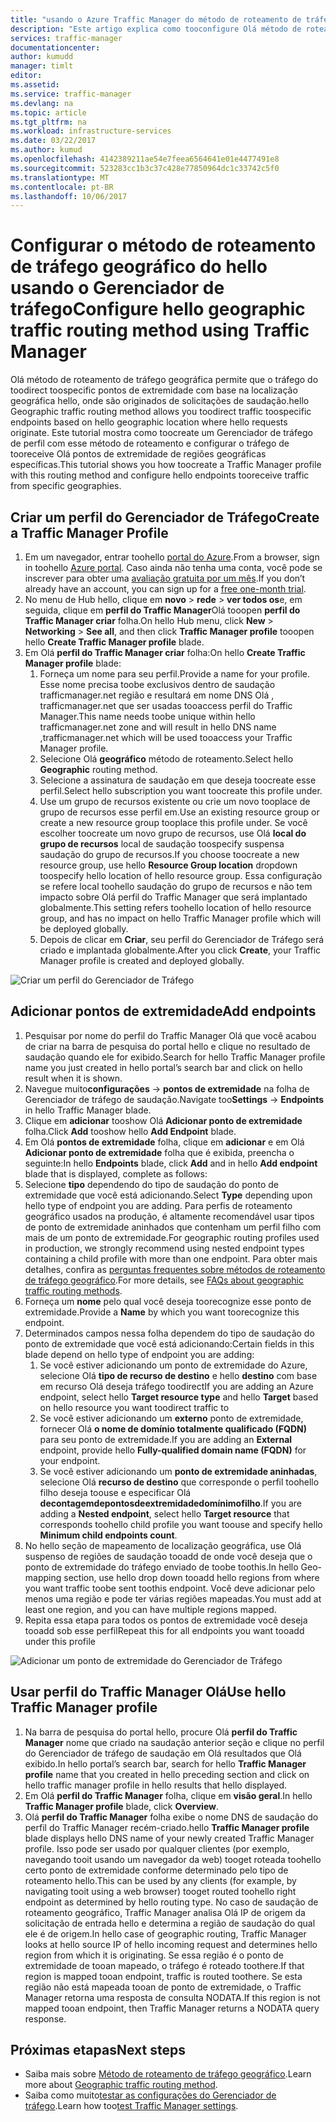 ```yaml
---
title: "usando o Azure Traffic Manager do método de roteamento de tráfego aaaConfigure geográfica | Microsoft Docs"
description: "Este artigo explica como tooconfigure Olá método de roteamento de tráfego geográficos usando o Azure Traffic Manager"
services: traffic-manager
documentationcenter: 
author: kumudd
manager: timlt
editor: 
ms.assetid: 
ms.service: traffic-manager
ms.devlang: na
ms.topic: article
ms.tgt_pltfrm: na
ms.workload: infrastructure-services
ms.date: 03/22/2017
ms.author: kumud
ms.openlocfilehash: 4142389211ae54e7feea6564641e01e4477491e8
ms.sourcegitcommit: 523283cc1b3c37c428e77850964dc1c33742c5f0
ms.translationtype: MT
ms.contentlocale: pt-BR
ms.lasthandoff: 10/06/2017
---
```

# <a name="configure-hello-geographic-traffic-routing-method-using-traffic-manager"></a><span data-ttu-id="b2642-103">Configurar o método de roteamento de tráfego geográfico do hello usando o Gerenciador de tráfego</span><span class="sxs-lookup"><span data-stu-id="b2642-103">Configure hello geographic traffic routing method using Traffic Manager</span></span>

<span data-ttu-id="b2642-104">Olá método de roteamento de tráfego geográfica permite que o tráfego do toodirect toospecific pontos de extremidade com base na localização geográfica hello, onde são originados de solicitações de saudação.</span><span class="sxs-lookup"><span data-stu-id="b2642-104">hello Geographic traffic routing method allows you toodirect traffic toospecific endpoints based on hello geographic location where hello requests originate.</span></span> <span data-ttu-id="b2642-105">Este tutorial mostra como toocreate um Gerenciador de tráfego de perfil com esse método de roteamento e configurar o tráfego de tooreceive Olá pontos de extremidade de regiões geográficas específicas.</span><span class="sxs-lookup"><span data-stu-id="b2642-105">This tutorial shows you how toocreate a Traffic Manager profile with this routing method and configure hello endpoints tooreceive traffic from specific geographies.</span></span>

## <a name="create-a-traffic-manager-profile"></a><span data-ttu-id="b2642-106">Criar um perfil do Gerenciador de Tráfego</span><span class="sxs-lookup"><span data-stu-id="b2642-106">Create a Traffic Manager Profile</span></span>

1. <span data-ttu-id="b2642-107">Em um navegador, entrar toohello [portal do Azure](http://portal.azure.com).</span><span class="sxs-lookup"><span data-stu-id="b2642-107">From a browser, sign in toohello [Azure portal](http://portal.azure.com).</span></span> <span data-ttu-id="b2642-108">Caso ainda não tenha uma conta, você pode se inscrever para obter uma [avaliação gratuita por um mês](https://azure.microsoft.com/free/).</span><span class="sxs-lookup"><span data-stu-id="b2642-108">If you don’t already have an account, you can sign up for a [free one-month trial](https://azure.microsoft.com/free/).</span></span>
2. <span data-ttu-id="b2642-109">No menu de Hub hello, clique em **novo** > **rede** > **ver todos os**e, em seguida, clique em **perfil do Traffic Manager**Olá tooopen **perfil do Traffic Manager criar** folha.</span><span class="sxs-lookup"><span data-stu-id="b2642-109">On hello Hub menu, click **New** > **Networking** > **See all**, and then click **Traffic Manager profile** tooopen hello **Create Traffic Manager profile** blade.</span></span>
3. <span data-ttu-id="b2642-110">Em Olá **perfil do Traffic Manager criar** folha:</span><span class="sxs-lookup"><span data-stu-id="b2642-110">On hello **Create Traffic Manager profile** blade:</span></span>
    1. <span data-ttu-id="b2642-111">Forneça um nome para seu perfil.</span><span class="sxs-lookup"><span data-stu-id="b2642-111">Provide a name for your profile.</span></span> <span data-ttu-id="b2642-112">Esse nome precisa toobe exclusivos dentro de saudação trafficmanager.net região e resultará em nome DNS Olá <profilename>, trafficmanager.net que ser usadas tooaccess perfil do Traffic Manager.</span><span class="sxs-lookup"><span data-stu-id="b2642-112">This name needs toobe unique within hello trafficmanager.net zone and will result in hello DNS name <profilename>,trafficmanager.net which will be used tooaccess your Traffic Manager profile.</span></span>
    2. <span data-ttu-id="b2642-113">Selecione Olá **geográfico** método de roteamento.</span><span class="sxs-lookup"><span data-stu-id="b2642-113">Select hello **Geographic** routing method.</span></span>
    3. <span data-ttu-id="b2642-114">Selecione a assinatura de saudação em que deseja toocreate esse perfil.</span><span class="sxs-lookup"><span data-stu-id="b2642-114">Select hello subscription you want toocreate this profile under.</span></span>
    4. <span data-ttu-id="b2642-115">Use um grupo de recursos existente ou crie um novo tooplace de grupo de recursos esse perfil em.</span><span class="sxs-lookup"><span data-stu-id="b2642-115">Use an existing resource group or create a new resource group tooplace this profile under.</span></span> <span data-ttu-id="b2642-116">Se você escolher toocreate um novo grupo de recursos, use Olá **local do grupo de recursos** local de saudação toospecify suspensa saudação do grupo de recursos.</span><span class="sxs-lookup"><span data-stu-id="b2642-116">If you choose toocreate a new resource group, use hello **Resource Group location** dropdown toospecify hello location of hello resource group.</span></span> <span data-ttu-id="b2642-117">Essa configuração se refere local toohello saudação do grupo de recursos e não tem impacto sobre Olá perfil do Traffic Manager que será implantado globalmente.</span><span class="sxs-lookup"><span data-stu-id="b2642-117">This setting refers toohello location of hello resource group, and has no impact on hello Traffic Manager profile which will be deployed globally.</span></span>
    5. <span data-ttu-id="b2642-118">Depois de clicar em **Criar**, seu perfil do Gerenciador de Tráfego será criado e implantada globalmente.</span><span class="sxs-lookup"><span data-stu-id="b2642-118">After you click **Create**, your Traffic Manager profile is created and deployed globally.</span></span>

![Criar um perfil do Gerenciador de Tráfego](./media/traffic-manager-geographic-routing-method/create-traffic-manager-profile.png)

## <a name="add-endpoints"></a><span data-ttu-id="b2642-120">Adicionar pontos de extremidade</span><span class="sxs-lookup"><span data-stu-id="b2642-120">Add endpoints</span></span>

1. <span data-ttu-id="b2642-121">Pesquisar por nome do perfil do Traffic Manager Olá que você acabou de criar na barra de pesquisa do portal hello e clique no resultado de saudação quando ele for exibido.</span><span class="sxs-lookup"><span data-stu-id="b2642-121">Search for hello Traffic Manager profile name you just created in hello portal’s search bar and click on hello result when it is shown.</span></span>
2. <span data-ttu-id="b2642-122">Navegue muito**configurações** -> **pontos de extremidade** na folha de Gerenciador de tráfego de saudação.</span><span class="sxs-lookup"><span data-stu-id="b2642-122">Navigate too**Settings** -> **Endpoints** in hello Traffic Manager blade.</span></span>
3. <span data-ttu-id="b2642-123">Clique em **adicionar** tooshow Olá **Adicionar ponto de extremidade** folha.</span><span class="sxs-lookup"><span data-stu-id="b2642-123">Click **Add** tooshow hello **Add Endpoint** blade.</span></span>
3. <span data-ttu-id="b2642-124">Em Olá **pontos de extremidade** folha, clique em **adicionar** e em Olá **Adicionar ponto de extremidade** folha que é exibida, preencha o seguinte:</span><span class="sxs-lookup"><span data-stu-id="b2642-124">In hello **Endpoints** blade, click **Add** and in hello **Add endpoint** blade that is displayed, complete as follows:</span></span>
4. <span data-ttu-id="b2642-125">Selecione **tipo** dependendo do tipo de saudação do ponto de extremidade que você está adicionando.</span><span class="sxs-lookup"><span data-stu-id="b2642-125">Select **Type** depending upon hello type of endpoint you are adding.</span></span> <span data-ttu-id="b2642-126">Para perfis de roteamento geográfico usados na produção, é altamente recomendável usar tipos de ponto de extremidade aninhados que contenham um perfil filho com mais de um ponto de extremidade.</span><span class="sxs-lookup"><span data-stu-id="b2642-126">For geographic routing profiles used in production, we strongly recommend using nested endpoint types containing a child profile with more than one endpoint.</span></span> <span data-ttu-id="b2642-127">Para obter mais detalhes, confira as [perguntas frequentes sobre métodos de roteamento de tráfego geográfico](traffic-manager-FAQs.md).</span><span class="sxs-lookup"><span data-stu-id="b2642-127">For more details, see [FAQs about geographic traffic routing methods](traffic-manager-FAQs.md).</span></span>
5. <span data-ttu-id="b2642-128">Forneça um **nome** pelo qual você deseja toorecognize esse ponto de extremidade.</span><span class="sxs-lookup"><span data-stu-id="b2642-128">Provide a **Name** by which you want toorecognize this endpoint.</span></span>
6. <span data-ttu-id="b2642-129">Determinados campos nessa folha dependem do tipo de saudação do ponto de extremidade que você está adicionando:</span><span class="sxs-lookup"><span data-stu-id="b2642-129">Certain fields in this blade depend on hello type of endpoint you are adding:</span></span>
    1. <span data-ttu-id="b2642-130">Se você estiver adicionando um ponto de extremidade do Azure, selecione Olá **tipo de recurso de destino** e hello **destino** com base em recurso Olá deseja tráfego toodirect</span><span class="sxs-lookup"><span data-stu-id="b2642-130">If you are adding an Azure endpoint, select hello **Target resource type** and hello **Target** based on hello resource you want toodirect traffic to</span></span>
    2. <span data-ttu-id="b2642-131">Se você estiver adicionando um **externo** ponto de extremidade, fornecer Olá **o nome de domínio totalmente qualificado (FQDN)** para seu ponto de extremidade.</span><span class="sxs-lookup"><span data-stu-id="b2642-131">If you are adding an **External** endpoint, provide hello **Fully-qualified domain name (FQDN)** for your endpoint.</span></span>
    3. <span data-ttu-id="b2642-132">Se você estiver adicionando um **ponto de extremidade aninhadas**, selecione Olá **recurso de destino** que corresponde o perfil toohello filho deseja toouse e especificar Olá **decontagemdepontosdeextremidadedomínimofilho**.</span><span class="sxs-lookup"><span data-stu-id="b2642-132">If you are adding a **Nested endpoint**, select hello **Target resource** that corresponds toohello child profile you want toouse and specify hello **Minimum child endpoints count**.</span></span>
7. <span data-ttu-id="b2642-133">No hello seção de mapeamento de localização geográfica, use Olá suspenso de regiões de saudação tooadd de onde você deseja que o ponto de extremidade do tráfego enviado de toobe toothis.</span><span class="sxs-lookup"><span data-stu-id="b2642-133">In hello Geo-mapping section, use hello drop down tooadd hello regions from where you want traffic toobe sent toothis endpoint.</span></span> <span data-ttu-id="b2642-134">Você deve adicionar pelo menos uma região e pode ter várias regiões mapeadas.</span><span class="sxs-lookup"><span data-stu-id="b2642-134">You must add at least one region, and you can have multiple regions mapped.</span></span>
8. <span data-ttu-id="b2642-135">Repita essa etapa para todos os pontos de extremidade você deseja tooadd sob esse perfil</span><span class="sxs-lookup"><span data-stu-id="b2642-135">Repeat this for all endpoints you want tooadd under this profile</span></span>

![Adicionar um ponto de extremidade do Gerenciador de Tráfego](./media/traffic-manager-geographic-routing-method/add-traffic-manager-endpoint.png)

## <a name="use-hello-traffic-manager-profile"></a><span data-ttu-id="b2642-137">Usar perfil do Traffic Manager Olá</span><span class="sxs-lookup"><span data-stu-id="b2642-137">Use hello Traffic Manager profile</span></span>
1.  <span data-ttu-id="b2642-138">Na barra de pesquisa do portal hello, procure Olá **perfil do Traffic Manager** nome que criado na saudação anterior seção e clique no perfil do Gerenciador de tráfego de saudação em Olá resultados que Olá exibido.</span><span class="sxs-lookup"><span data-stu-id="b2642-138">In hello portal’s search bar, search for hello **Traffic Manager profile** name that you created in hello preceding section and click on hello traffic manager profile in hello results that hello displayed.</span></span>
2. <span data-ttu-id="b2642-139">Em Olá **perfil do Traffic Manager** folha, clique em **visão geral**.</span><span class="sxs-lookup"><span data-stu-id="b2642-139">In hello **Traffic Manager profile** blade, click **Overview**.</span></span>
3. <span data-ttu-id="b2642-140">Olá **perfil do Traffic Manager** folha exibe o nome DNS de saudação do perfil do Traffic Manager recém-criado.</span><span class="sxs-lookup"><span data-stu-id="b2642-140">hello **Traffic Manager profile** blade displays hello DNS name of your newly created Traffic Manager profile.</span></span> <span data-ttu-id="b2642-141">Isso pode ser usado por qualquer clientes (por exemplo, navegando tooit usando um navegador da web) tooget roteada toohello certo ponto de extremidade conforme determinado pelo tipo de roteamento hello.</span><span class="sxs-lookup"><span data-stu-id="b2642-141">This can be used by any clients (for example, by navigating tooit using a web browser) tooget routed toohello right endpoint as determined by hello routing type.</span></span>  <span data-ttu-id="b2642-142">No caso de saudação de roteamento geográfico, Traffic Manager analisa Olá IP de origem da solicitação de entrada hello e determina a região de saudação do qual ele é de origem.</span><span class="sxs-lookup"><span data-stu-id="b2642-142">In hello case of geographic routing, Traffic Manager looks at hello source IP of hello incoming request and determines hello region from which it is originating.</span></span> <span data-ttu-id="b2642-143">Se essa região é o ponto de extremidade de tooan mapeado, o tráfego é roteado toothere.</span><span class="sxs-lookup"><span data-stu-id="b2642-143">If that region is mapped tooan endpoint, traffic is routed toothere.</span></span> <span data-ttu-id="b2642-144">Se esta região não está mapeada tooan de ponto de extremidade, o Traffic Manager retorna uma resposta de consulta NODATA.</span><span class="sxs-lookup"><span data-stu-id="b2642-144">If this region is not mapped tooan endpoint, then Traffic Manager returns a NODATA query response.</span></span>

## <a name="next-steps"></a><span data-ttu-id="b2642-145">Próximas etapas</span><span class="sxs-lookup"><span data-stu-id="b2642-145">Next steps</span></span>

- <span data-ttu-id="b2642-146">Saiba mais sobre [Método de roteamento de tráfego geográfico](traffic-manager-routing-methods.md#geographic).</span><span class="sxs-lookup"><span data-stu-id="b2642-146">Learn more about [Geographic traffic routing method](traffic-manager-routing-methods.md#geographic).</span></span>
- <span data-ttu-id="b2642-147">Saiba como muito[testar as configurações do Gerenciador de tráfego](traffic-manager-testing-settings.md).</span><span class="sxs-lookup"><span data-stu-id="b2642-147">Learn how too[test Traffic Manager settings](traffic-manager-testing-settings.md).</span></span>
